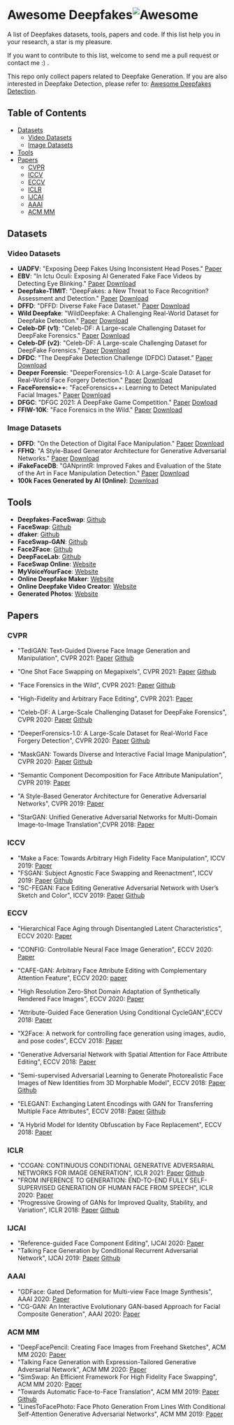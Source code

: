 # Awesome Deepfakes![Awesome](https://cdn.rawgit.com/sindresorhus/awesome/d7305f38d29fed78fa85652e3a63e154dd8e8829/media/badge.svg)

A list of Deepfakes datasets, tools, papers and code. If this list help you in your research, a star is my pleasure.

If you want to contribute to this list, welcome to send me a pull request or contact me :) .

This repo only collect papers related to Deepfake Generation. If you are also interested in Deepfake Detection, please refer to: [Awesome Deepfakes Detection](https://github.com/Daisy-Zhang/awesome-deepfakes-detection).



## Table of Contents

* [Datasets](#datasets)
  * [Video Datasets](#video-datasets)
  * [Image Datasets](#image-datasets)
* [Tools](#tools)
* [Papers](#papers)
  * [CVPR](#cvpr)
  * [ICCV](#iccv)
  * [ECCV](#eccv)
  * [ICLR](#iclr)
  * [IJCAI](#ijcai)
  * [AAAI](#aaai)
  * [ACM MM](#acm-mm)



## Datasets

### Video Datasets

* **UADFV**: "Exposing Deep Fakes Using Inconsistent Head Poses." [Paper](https://arxiv.org/abs/1811.00661)
* **EBV**: "In Ictu Oculi: Exposing AI Generated Fake Face Videos by Detecting Eye Blinking." [Paper](https://arxiv.org/abs/1806.02877)    [Download](http://www.cs.albany.edu/~lsw/downloads.html)
* **Deepfake-TIMIT**: "DeepFakes: a New Threat to Face Recognition? Assessment and Detection." [Paper](https://arxiv.org/abs/1812.08685)    [Download](https://conradsanderson.id.au/vidtimit/)
* **DFFD**: "DFFD: Diverse Fake Face Dataset." [Paper](http://cvlab.cse.msu.edu/dffd-diverse-fake-face-dataset.html)    [Download](http://cvlab.cse.msu.edu/dffd-dataset.html)
* **Wild Deepfake**: "WildDeepfake: A Challenging Real-World Dataset for Deepfake Detection." [Paper](https://arxiv.org/abs/2101.01456)    [Download](https://github.com/deepfakeinthewild/deepfake-in-the-wild)
* **Celeb-DF (v1)**: "Celeb-DF: A Large-scale Challenging Dataset for DeepFake Forensics." [Paper](https://openaccess.thecvf.com/content_CVPR_2020/papers/Li_Celeb-DF_A_Large-Scale_Challenging_Dataset_for_DeepFake_Forensics_CVPR_2020_paper.pdf)    [Download](https://github.com/yuezunli/celeb-deepfakeforensics/tree/master/Celeb-DF-v1)
* **Celeb-DF (v2)**: "Celeb-DF: A Large-scale Challenging Dataset for DeepFake Forensics." [Paper](https://openaccess.thecvf.com/content_CVPR_2020/papers/Li_Celeb-DF_A_Large-Scale_Challenging_Dataset_for_DeepFake_Forensics_CVPR_2020_paper.pdf)    [Download](https://github.com/yuezunli/celeb-deepfakeforensics/tree/master/Celeb-DF-v2)
* **DFDC**: "The DeepFake Detection Challenge (DFDC) Dataset." [Paper](https://arxiv.org/abs/2006.07397)    [Download](https://www.kaggle.com/c/deepfake-detection-challenge/data) 
* **Deeper Forensic**: "DeeperForensics-1.0: A Large-Scale Dataset for Real-World Face Forgery Detection." [Paper](https://openaccess.thecvf.com/content_CVPR_2020/papers/Jiang_DeeperForensics-1.0_A_Large-Scale_Dataset_for_Real-World_Face_Forgery_Detection_CVPR_2020_paper.pdf)    [Download](https://github.com/EndlessSora/DeeperForensics-1.0)
* **FaceForensic++**: "FaceForensics++: Learning to Detect Manipulated Facial Images." [Paper](https://arxiv.org/abs/1901.08971)    [Download](https://github.com/ondyari/FaceForensics)
* **DFGC**: "DFGC 2021: A DeepFake Game Competition." [Paper](https://arxiv.org/abs/2106.01217)    [Dowload](https://github.com/bomb2peng/DFGC_starterkit)
* **FFIW-10K**: "Face Forensics in the Wild." [Paper](https://arxiv.org/abs/2103.16076)    [Download](https://github.com/tfzhou/FFIW)

### Image Datasets

* **DFFD**: "On the Detection of Digital Face Manipulation." [Paper](https://openaccess.thecvf.com/content_CVPR_2020/papers/Dang_On_the_Detection_of_Digital_Face_Manipulation_CVPR_2020_paper.pdf)    [Download](http://cvlab.cse.msu.edu/project-ffd.html)
* **FFHQ**: "A Style-Based Generator Architecture for Generative Adversarial Networks." [Paper](https://openaccess.thecvf.com/content_CVPR_2019/papers/Karras_A_Style-Based_Generator_Architecture_for_Generative_Adversarial_Networks_CVPR_2019_paper.pdf)    [Download](https://github.com/NVlabs/ffhq-dataset)
* **iFakeFaceDB**: "GANprintR: Improved Fakes and Evaluation of the State of the Art in Face Manipulation Detection." [Paper](https://arxiv.org/abs/1911.05351)    [Download](https://github.com/socialabubi/iFakeFaceDB)
* **100k Faces Generated by AI (Online)**: [Download](https://generated.photos/datasets)



## Tools

* **Deepfakes-FaceSwap**: [Github](https://github.com/deepfakes/faceswap)
* **FaceSwap**: [Github](https://github.com/MarekKowalski/FaceSwap/)
* **dfaker**: [Github](https://github.com/dfaker/df)
* **FaceSwap-GAN**: [Github](https://github.com/shaoanlu/faceswap-GAN)
* **Face2Face**: [Github](https://github.com/datitran/face2face-demo)
* **DeepFaceLab**: [Github](https://github.com/iperov/DeepFaceLab)
* **FaceSwap Online**: [Website](https://faceswap.dev/)
* **MyVoiceYourFace**: [Website](https://myvoiceyourface.com/)
* **Online Deepfake Maker**: [Website](https://deepfakesweb.com/)
* **Online Deepfake Video Creator**: [Website](https://mmasked.com/)
* **Generated Photos**: [Website](https://generated.photos/)



## Papers

### CVPR

* "TediGAN: Text-Guided Diverse Face Image Generation and Manipulation", CVPR 2021: [Paper](https://arxiv.org/pdf/2012.03308v2.pdf)    [Github](https://github.com/IIGROUP/TediGAN)
* "One Shot Face Swapping on Megapixels", CVPR 2021: [Paper](https://arxiv.org/pdf/2105.04932v1.pdf)    [Github](https://github.com/zyainfal/One-Shot-Face-Swapping-on-Megapixels)
* "Face Forensics in the Wild", CVPR 2021: [Paper](https://arxiv.org/abs/2103.16076)    [Github](https://github.com/tfzhou/FFIW)
* "High-Fidelity and Arbitrary Face Editing", CVPR 2021: [Paper](https://arxiv.org/abs/2103.15814)

* "Celeb-DF: A Large-Scale Challenging Dataset for DeepFake Forensics", CVPR 2020: [Paper](https://openaccess.thecvf.com/content_CVPR_2020/html/Li_Celeb-DF_A_Large-Scale_Challenging_Dataset_for_DeepFake_Forensics_CVPR_2020_paper.html)    [Github](https://github.com/yuezunli/celeb-deepfakeforensics)
* "DeeperForensics-1.0: A Large-Scale Dataset for Real-World Face Forgery Detection", CVPR 2020: [Paper](https://openaccess.thecvf.com/content_CVPR_2020/html/Jiang_DeeperForensics-1.0_A_Large-Scale_Dataset_for_Real-World_Face_Forgery_Detection_CVPR_2020_paper.html)       [Github](https://github.com/EndlessSora/DeeperForensics-1.0)
* "MaskGAN: Towards Diverse and Interactive Facial Image Manipulation", CVPR 2020: [Paper](https://ieeexplore.ieee.org/document/9157722/)    [Github](https://github.com/switchablenorms/CelebAMask-HQ)
* "Semantic Component Decomposition for Face Attribute Manipulation", CVPR 2019: [Paper](https://openaccess.thecvf.com/content_CVPR_2019/papers/Chen_Semantic_Component_Decomposition_for_Face_Attribute_Manipulation_CVPR_2019_paper.pdf)
* "A Style-Based Generator Architecture for Generative Adversarial Networks", CVPR 2019: [Paper](https://arxiv.org/abs/1812.04948)
* "StarGAN: Unified Generative Adversarial Networks for Multi-Domain Image-to-Image Translation",CVPR 2018: [Paper](https://openaccess.thecvf.com/content_cvpr_2018/papers/Choi_StarGAN_Unified_Generative_CVPR_2018_paper.pdf)

### ICCV

* "Make a Face: Towards Arbitrary High Fidelity Face Manipulation", ICCV 2019: [Paper](https://openaccess.thecvf.com/content_ICCV_2019/papers/Qian_Make_a_Face_Towards_Arbitrary_High_Fidelity_Face_Manipulation_ICCV_2019_paper.pdf)
* "FSGAN: Subject Agnostic Face Swapping and Reenactment", ICCV 2019: [Paper](https://openaccess.thecvf.com/content_ICCV_2019/papers/Nirkin_FSGAN_Subject_Agnostic_Face_Swapping_and_Reenactment_ICCV_2019_paper.pdf)    [Github](https://github.com/YuvalNirkin/fsgan)
* "SC-FEGAN: Face Editing Generative Adversarial Network with User’s Sketch and Color", ICCV 2019: [Paper](https://openaccess.thecvf.com/content_ICCV_2019/papers/Jo_SC-FEGAN_Face_Editing_Generative_Adversarial_Network_With_Users_Sketch_and_ICCV_2019_paper.pdf)    [Github](https://github.com/run-youngjoo/SC-FEGAN)

### ECCV

* "Hierarchical Face Aging through Disentangled Latent Characteristics", ECCV 2020: [Paper](http://www.ecva.net/papers/eccv_2020/papers_ECCV/papers/123480086.pdf)
* "CONFIG: Controllable Neural Face Image Generation", ECCV 2020: [Paper](http://www.ecva.net/papers/eccv_2020/papers_ECCV/papers/123560290.pdf)
* "CAFE-GAN: Arbitrary Face Attribute Editing with Complementary Attention Feature", ECCV 2020: [paper](http://www.ecva.net/papers/eccv_2020/papers_ECCV/papers/123590511.pdf)
* "High Resolution Zero-Shot Domain Adaptation of Synthetically Rendered Face Images", ECCV 2020: [Paper](http://www.ecva.net/papers/eccv_2020/papers_ECCV/papers/123730222.pdf)

* "Attribute-Guided Face Generation Using Conditional CycleGAN",ECCV 2018: [Paper](http://www.ecva.net/papers/eccv_2018/papers_ECCV/papers/Yongyi_Lu_Attribute-Guided_Face_Generation_ECCV_2018_paper.pdf)
* "X2Face: A network for controlling face generation using images, audio, and pose codes", ECCV 2018: [Paper](http://www.ecva.net/papers/eccv_2018/papers_ECCV/papers/Olivia_Wiles_X2Face_A_network_ECCV_2018_paper.pdf)
* "Generative Adversarial Network with Spatial Attention for Face Attribute Editing", ECCV 2018: [Paper](http://www.ecva.net/papers/eccv_2018/papers_ECCV/papers/Gang_Zhang_Generative_Adversarial_Network_ECCV_2018_paper.pdf)
* "Semi-supervised Adversarial Learning to Generate Photorealistic Face Images of New Identities from 3D Morphable Model", ECCV 2018: [Paper](http://www.ecva.net/papers/eccv_2018/papers_ECCV/papers/Baris_Gecer_Semi-supervised_Adversarial_Learning_ECCV_2018_paper.pdf)    [Github](https://github.com/barisgecer/facegan)
* "ELEGANT: Exchanging Latent Encodings with GAN for Transferring Multiple Face Attributes", ECCV 2018: [Paper](http://www.ecva.net/papers/eccv_2018/papers_ECCV/papers/Taihong_Xiao_ELEGANT_Exchanging_Latent_ECCV_2018_paper.pdf)    [Github](https://github.com/Prinsphield/ELEGANT)
* "A Hybrid Model for Identity Obfuscation by Face Replacement", ECCV 2018: [Paper](http://www.ecva.net/papers/eccv_2018/papers_ECCV/papers/Qianru_Sun_A_Hybrid_Model_ECCV_2018_paper.pdf)

### ICLR

* "CCGAN: CONTINUOUS CONDITIONAL GENERATIVE ADVERSARIAL NETWORKS FOR IMAGE GENERATION", ICLR 2021: [Paper](https://openreview.net/pdf?id=PrzjugOsDeE)    [Github](https://github.com/UBCDingXin/improved_CcGAN)
* "FROM INFERENCE TO GENERATION: END-TO-END FULLY SELF-SUPERVISED GENERATION OF HUMAN FACE FROM SPEECH", ICLR 2020: [Paper](https://openreview.net/pdf?id=H1guaREYPr)
* "Progressive Growing of GANs for Improved Quality, Stability, and Variation", ICLR 2018: [Paper](https://arxiv.org/abs/1710.10196)    [Github](https://github.com/tkarras/progressive_growing_of_gans)

### IJCAI

* "Reference-guided Face Component Editing", IJCAI 2020: [Paper](https://arxiv.org/abs/2006.02051)
* "Talking Face Generation by Conditional Recurrent Adversarial Network", IJCAI 2019: [Paper](https://www.ijcai.org/Proceedings/2019/0129.pdf)    [Github](https://github.com/susanqq/Talking_Face_Generation)

### AAAI

* "GDFace: Gated Deformation for Multi-view Face Image Synthesis", AAAI 2020: [Paper](http://www.shengfenghe.com/qfy-content/uploads/2020/04/4aa081262dd1fafd6ffb9b95444dc39b.pdf)
* "CG-GAN: An Interactive Evolutionary GAN-based Approach for Facial Composite Generation", AAAI 2020: [Paper](https://pure.itu.dk/portal/files/85687312/1912.05020.pdf)

### ACM MM

* "DeepFacePencil: Creating Face Images from Freehand Sketches", ACM MM 2020: [Paper](https://dl.acm.org/doi/10.1145/3394171.3413684)
* "Talking Face Generation with Expression-Tailored Generative Adversarial Network", ACM MM 2020: [Paper](https://dl.acm.org/doi/10.1145/3394171.3413844)
* "SimSwap: An Efficient Framework For High Fidelity Face Swapping", ACM MM 2020: [Paper](https://dl.acm.org/doi/10.1145/3394171.3413630)
* "Towards Automatic Face-to-Face Translation", ACM MM 2019: [Paper](https://arxiv.org/abs/2003.00418v1)    [Github](https://github.com/Rudrabha/LipGAN)
* "LinesToFacePhoto: Face Photo Generation From Lines With Conditional Self-Attention Generative Adversarial Networks", ACM MM 2019: [Paper](https://dl.acm.org/doi/10.1145/3343031.3350854)
